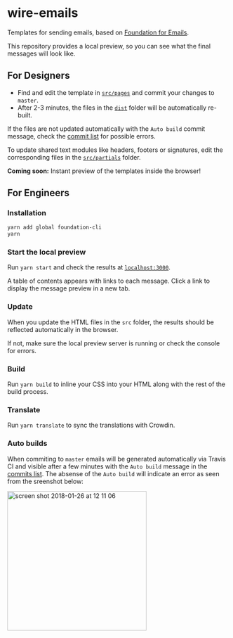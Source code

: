 # wire-emails

Templates for sending emails, based on [Foundation for Emails](https://foundation.zurb.com/emails.html).

This repository provides a local preview, so you can see what the final messages will look like.

## For Designers

* Find and edit the template in [`src/pages`](/src/pages) and commit your changes to `master`.
* After 2-3 minutes, the files in the [`dist`](dist) folder will be automatically re-built.

If the files are not updated automatically with the `Auto build` commit message, check the [commit list](/../../commits/master) for possible errors.

To update shared text modules like headers, footers or signatures, edit the corresponding files in the [`src/partials`](/src/partials) folder.

**Coming soon:** Instant preview of the templates inside the browser!

## For Engineers

### Installation

```bash
yarn add global foundation-cli
yarn
```

### Start the local preview

Run `yarn start` and check the results at [`localhost:3000`](http://localhost:3000).

A table of contents appears with links to each message. Click a link to display the message preview in a new tab.

### Update

When you update the HTML files in the `src` folder, the results should be reflected automatically in the browser.

If not, make sure the local preview server is running or check the console for errors.

### Build

Run `yarn build` to inline your CSS into your HTML along with the rest of the build process.

### Translate

Run `yarn translate` to sync the translations with Crowdin.

### Auto builds

When commiting to `master` emails will be generated automatically via Travis CI and visible after a few minutes with the `Auto build` message in the [commits list](https://github.com/wireapp/wire-emails/commits/master). The absense of the `Auto build` will indicate an error as seen from the sreenshot below:

<img width="317" alt="screen shot 2018-01-26 at 12 11 06" src="https://user-images.githubusercontent.com/125676/35437305-0d16b15c-0292-11e8-802a-e09242472bf8.png">
